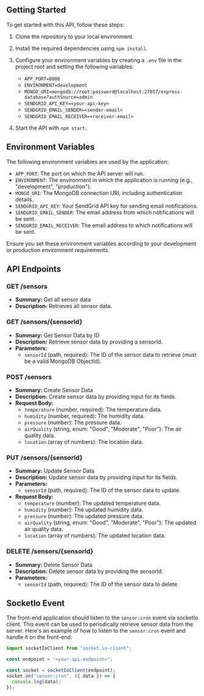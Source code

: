 ## Getting Started

To get started with this API, follow these steps:

1. Clone the repository to your local environment.
2. Install the required dependencies using `npm install`.
3. Configure your environment variables by creating a `.env` file in the project root and setting the following variables:

   - `APP_PORT=8000`
   - `ENVIRONMENT=development`
   - `MONGO_URI=mongodb://root:password@localhost:27017/express-database?authSource=admin`
   - `SENDGRID_API_KEY=<your-api-key>`
   - `SENDGRID_EMAIL_SENDER=<sender-email>`
   - `SENDGRID_EMAIL_RECEIVER=<receiver-email>`

4. Start the API with `npm start`.

## Environment Variables

The following environment variables are used by the application:

- `APP_PORT`: The port on which the API server will run.
- `ENVIRONMENT`: The environment in which the application is running (e.g., "development", "production").
- `MONGO_URI`: The MongoDB connection URI, including authentication details.
- `SENDGRID_API_KEY`: Your SendGrid API key for sending email notifications.
- `SENDGRID_EMAIL_SENDER`: The email address from which notifications will be sent.
- `SENDGRID_EMAIL_RECEIVER`: The email address to which notifications will be sent.

Ensure you set these environment variables according to your development or production environment requirements.

## API Endpoints

### GET /sensors

- **Summary:** Get all sensor data
- **Description:** Retrieves all sensor data.

### GET /sensors/{sensorId}

- **Summary:** Get Sensor Data by ID
- **Description:** Retrieve sensor data by providing a sensorId.
- **Parameters:**
  - `sensorId` (path, required): The ID of the sensor data to retrieve (must be a valid MongoDB ObjectId).

### POST /sensors

- **Summary:** Create Sensor Data
- **Description:** Create sensor data by providing input for its fields.
- **Request Body:**
  - `temperature` (number, required): The temperature data.
  - `humidity` (number, required): The humidity data.
  - `pressure` (number): The pressure data.
  - `airQuality` (string, enum: "Good", "Moderate", "Poor"): The air quality data.
  - `location` (array of numbers): The location data.

### PUT /sensors/{sensorId}

- **Summary:** Update Sensor Data
- **Description:** Update sensor data by providing input for its fields.
- **Parameters:**
  - `sensorId` (path, required): The ID of the sensor data to update.
- **Request Body:**
  - `temperature` (number): The updated temperature data.
  - `humidity` (number): The updated humidity data.
  - `pressure` (number): The updated pressure data.
  - `airQuality` (string, enum: "Good", "Moderate", "Poor"): The updated air quality data.
  - `location` (array of numbers): The updated location data.

### DELETE /sensors/{sensorId}

- **Summary:** Delete Sensor Data
- **Description:** Delete sensor data by providing the sensorId.
- **Parameters:**
  - `sensorId` (path, required): The ID of the sensor data to delete.

## SocketIo Event

The front-end application should listen to the `sensor:cron` event via socketIo client. This event can be used to periodically retrieve sensor data from the server. Here's an example of how to listen to the `sensor:cron` event and handle it on the front-end:

```javascript
import socketIoClient from "socket.io-client";

const endpoint = "<your-api-endpoint>";

const socket = socketIoClient(endpoint);
socket.on("sensor:cron", ({ data }) => {
  console.log(data);
});
```
